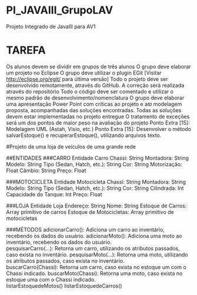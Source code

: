 # PI_JAVAIII_GrupoLAV
Projeto Integrado de JavaIII para AV1
# TAREFA
Os alunos devem se dividir em grupos de três alunos
O grupo deve elaborar um projeto no Eclipse 
O grupo deve utilizar o plugin EGit [Visitar http://eclipse.org/egit/ para última versão] 
Todo o projeto deve ser desenvolvido remotamente, através do GitHub. A correção será realizada  através do repositório 
Todo o código deve ser comentado e utilizar o mesmo padrão de desenvolvimento/nomenclatura
O grupo deve elaborar uma apresentação Power Point com críticas ao projeto e aϖ modelagem proposta, acompanhadas das soluções encontradas. Todas as soluções devem estar implementadas no projeto entregue
O tratamento de exceções será um dos pontos de maior peso na avaliação do projeto 
Ponto Extra [15]: Modelagem UML (Astah, Visio, etc.) 
Ponto Extra [15]: Desenvolver o método salvarEstoque() e recuperarEstoque(), utilizando arquivos texto.  

#Projeto de uma loja de veículos de uma grande rede 

##ENTIDADES
###CARRO
Entidade Carro 
Chassi: String 
Montadora: String 
Modelo: String 
Tipo (Sedan, Hatch, etc.): String 
Cor: String 
Motorização: Float 
Câmbio: String 
Preço: Float 

###MOTOCICLETA
Entidade Motocicleta 
Chassi: String 
Montadora: String 
Modelo: String 
Tipo (Sedan, Hatch, etc.): String 
Cor: String 
Cilindrada: Int 
Capacidade do Tanque: Int 
Preço: Float 

###LOJA
Entidade Loja 
Endereço: String 
Nome: String 
Estoque de Carros: Array primitivo de carros 
Estoque de Motocicletas: Array primitivo de motocicletas 

###MÉTODOS
adicionarCarro(): Adiciona um carro ao inventário, recebendo os dados do usuário. 
adicionarMoto(): Adiciona uma moto ao inventário, recebendo os dados do usuário.   
pesquisarCarro(...): Retorna um carro, utilizando os atributos passados, caso exista no inventário. 
pesquisarMoto(...): Retorna uma moto, utilizando os atributos passados, caso exista no inventário.   
buscarCarro(Chassi): Retorna um carro, caso exista no estoque um com o Chassi indicado. 
buscarMoto(Chassi): Retorna uma moto, caso exista no estoque uma com o Chassi indicado.   
listarEstoquedeMotos() 
listarEstoquedeCarros() 
